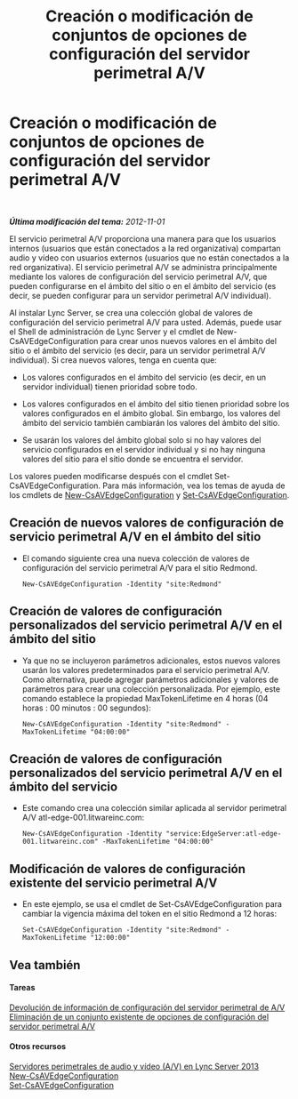 ﻿---
title: Creación o modificación de conjuntos de opciones de configuración del servidor perimetral A/V
TOCTitle: Creación o modificación de conjuntos de opciones de configuración del servidor perimetral A/V
ms:assetid: 43899518-59c6-4be4-8892-d6f6207bfaab
ms:mtpsurl: https://technet.microsoft.com/es-es/library/JJ688039(v=OCS.15)
ms:contentKeyID: 49889063
ms.date: 01/07/2017
mtps_version: v=OCS.15
ms.translationtype: HT
---

# Creación o modificación de conjuntos de opciones de configuración del servidor perimetral A/V

 

_**Última modificación del tema:** 2012-11-01_

El servicio perimetral A/V proporciona una manera para que los usuarios internos (usuarios que están conectados a la red organizativa) compartan audio y vídeo con usuarios externos (usuarios que no están conectados a la red organizativa). El servicio perimetral A/V se administra principalmente mediante los valores de configuración del servicio perimetral A/V, que pueden configurarse en el ámbito del sitio o en el ámbito del servicio (es decir, se pueden configurar para un servidor perimetral A/V individual).

Al instalar Lync Server, se crea una colección global de valores de configuración del servicio perimetral A/V para usted. Además, puede usar el Shell de administración de Lync Server y el cmdlet de New-CsAVEdgeConfiguration para crear unos nuevos valores en el ámbito del sitio o el ámbito del servicio (es decir, para un servidor perimetral A/V individual). Si crea nuevos valores, tenga en cuenta que:

  - Los valores configurados en el ámbito del servicio (es decir, en un servidor individual) tienen prioridad sobre todo.

  - Los valores configurados en el ámbito del sitio tienen prioridad sobre los valores configurados en el ámbito global. Sin embargo, los valores del ámbito del servicio también cambiarán los valores del ámbito del sitio.

  - Se usarán los valores del ámbito global solo si no hay valores del servicio configurados en el servidor individual y si no hay ninguna valores del sitio para el sitio donde se encuentra el servidor.

Los valores pueden modificarse después con el cmdlet Set-CsAVEdgeConfiguration. Para más información, vea los temas de ayuda de los cmdlets de [New-CsAVEdgeConfiguration](https://docs.microsoft.com/en-us/powershell/module/skype/New-CsAVEdgeConfiguration) y [Set-CsAVEdgeConfiguration](https://docs.microsoft.com/en-us/powershell/module/skype/Set-CsAVEdgeConfiguration).

## Creación de nuevos valores de configuración de servicio perimetral A/V en el ámbito del sitio

  - El comando siguiente crea una nueva colección de valores de configuración del servicio perimetral A/V para el sitio Redmond.
    
        New-CsAVEdgeConfiguration -Identity "site:Redmond"

## Creación de valores de configuración personalizados del servicio perimetral A/V en el ámbito del sitio

  - Ya que no se incluyeron parámetros adicionales, estos nuevos valores usarán los valores predeterminados para el servicio perimetral A/V. Como alternativa, puede agregar parámetros adicionales y valores de parámetros para crear una colección personalizada. Por ejemplo, este comando establece la propiedad MaxTokenLifetime en 4 horas (04 horas : 00 minutos : 00 segundos):
    
        New-CsAVEdgeConfiguration -Identity "site:Redmond" -MaxTokenLifetime "04:00:00"

## Creación de valores de configuración personalizados del servicio perimetral A/V en el ámbito del servicio

  - Este comando crea una colección similar aplicada al servidor perimetral A/V atl-edge-001.litwareinc.com:
    
        New-CsAVEdgeConfiguration -Identity "service:EdgeServer:atl-edge-001.litwareinc.com" -MaxTokenLifetime "04:00:00"

## Modificación de valores de configuración existente del servicio perimetral A/V

  - En este ejemplo, se usa el cmdlet de Set-CsAVEdgeConfiguration para cambiar la vigencia máxima del token en el sitio Redmond a 12 horas:
    
        Set-CsAVEdgeConfiguration -Identity "site:Redmond" -MaxTokenLifetime "12:00:00"

## Vea también

#### Tareas

[Devolución de información de configuración del servidor perimetral de A/V](lync-server-2013-return-a-v-edge-server-configuration-information.md)  
[Eliminación de un conjunto existente de opciones de configuración del servidor perimetral A/V](lync-server-2013-delete-an-existing-collection-of-a-v-edge-server-configuration-settings.md)  

#### Otros recursos

[Servidores perimetrales de audio y vídeo (A/V) en Lync Server 2013](lync-server-2013-audio-video-a-v-edge-servers.md)  
[New-CsAVEdgeConfiguration](https://docs.microsoft.com/en-us/powershell/module/skype/New-CsAVEdgeConfiguration)  
[Set-CsAVEdgeConfiguration](https://docs.microsoft.com/en-us/powershell/module/skype/Set-CsAVEdgeConfiguration)

